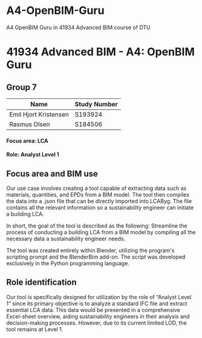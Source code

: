 # A4-OpenBIM-Guru
A4 OpenBIM Guru in 41934 Advanced BIM course of DTU

# 41934 Advanced BIM - A4: OpenBIM Guru

## Group 7
|Name|Study Number|
|----|------------|
|Emil Hjort Kristensen|S193924|
|Rasmus Olsen|S184506|

#### Focus area: LCA

#### Role: Analyst Level 1

## Focus area and BIM use
Our use case involves creating a tool capable of extracting data such as materials, quantities, and EPDs from a BIM model. The tool then compiles the data into a .json file that can be directly imported into LCAByg. The file contains all the relevant information so a sustainability engineer can initiate a building LCA. 

In short, the goal of the tool is described as the following:
Streamline the process of conducting a building LCA from a BIM model by compiling all the necessary data a sustainability engineer needs. 

The tool was created entirely within Blender, utilizing the program's scripting prompt and the BlenderBim add-on. The script was developed exclusively in the Python programming language. 

## Role identification
Our tool is specifically designed for utilization by the role of “Analyst Level 1” since its primary objective is to analyze a standard IFC file and extract essential LCA data. This data would be presented in a comprehensive Excel-sheet overview, aiding sustainability engineers in their analysis and decision-making processes. However, due to its current limited LOD, the tool remains at Level 1.
